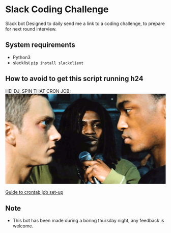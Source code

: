 # Slack Coding Challenge

Slack bot Designed to daily send me a link to a coding challenge, to prepare for next round interview. 
## System requirements
* Python3
* slacklist ```pip install slackclient```

## How to avoid to get this script running h24

HEI DJ, SPIN THAT CRON JOB;
![image](dj.png)


[Guide to crontab job set-up](https://www.digitalocean.com/community/tutorials/how-to-use-cron-to-automate-tasks-ubuntu-1804)

## Note
* This bot has been made during a boring thursday night, any feedback is welcome. 
